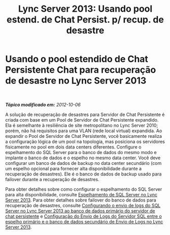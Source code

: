 ﻿---
title: "Lync Server 2013: Usando pool estend. de Chat Persist. p/ recup. de desastre"
TOCTitle: Usando o pool estendido de Chat Persistente Chat para recuperação de desastre
ms:assetid: 74c5287e-d70d-490a-9adc-ab419917ddd9
ms:mtpsurl: https://technet.microsoft.com/pt-br/library/JJ205007(v=OCS.15)
ms:contentKeyID: 49307128
ms.date: 05/19/2016
mtps_version: v=OCS.15
ms.translationtype: HT
---

# Usando o pool estendido de Chat Persistente Chat para recuperação de desastre no Lync Server 2013

 

_**Tópico modificado em:** 2012-10-06_

A solução de recuperação de desastres para Servidor de Chat Persistente é criada com base em um Pool de Servidor de Chat Persistente expandido. Ela é semelhante à resiliência de site metropolitano no Lync Server 2010; porém, não há requisitos para uma VLAN (rede local virtual) expandida. Ao expandir o Pool de Servidor de Chat Persistente, você basicamente realiza a configuração lógica de um pool na topologia, mas posiciona os servidores fisicamente no pool em dois data centers diferentes. Configure o espelhamento do SQL Server para o banco de dados do mesmo modo e implante o banco de dados e o espelho no mesmo data center. Você deve configurar um banco de dados de backup no data center secundário (com um espelho opcional para fornecer alta disponibilidade durante a recuperação de desastres). Ele é o banco de dados de backup usado para failover durante a recuperação de desastres.

Para obter detalhes sobre como configurar o espelhamento do SQL Server para alta disponibilidade, consulte [Espelhamento de SQL Server no Lync Server 2013](lync-server-2013-sql-server-mirroring.md). Para obter detalhes sobre failover do banco de dados para recuperação de desastres, consulte [Configurando o envio de logs do SQL Server no Lync Server 2013 ao banco de dados primário do servidor de chat persistente](lync-server-2013-setting-up-sql-server-log-shipping-for-the-persistent-chat-server-primary-database.md) e [Configuração do Envio de Logs do Servidor SQL entre o espelho primário e o banco de dados secundário de Envio de Logs no Lync Server 2013](lync-server-2013-setting-up-sql-server-log-shipping-between-the-primary-mirror-and-the-log-shipping-secondary-database.md).

